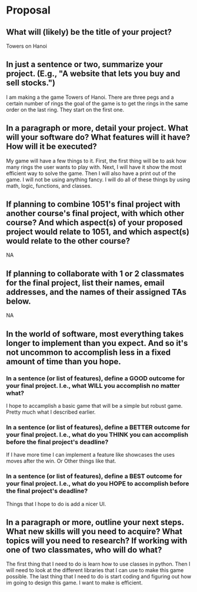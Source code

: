 # Proposal

## What will (likely) be the title of your project?

Towers on Hanoi

## In just a sentence or two, summarize your project. (E.g., "A website that lets you buy and sell stocks.")

I am making a the game Towers of Hanoi. There are three pegs and a certain number of rings the goal of the game is to get the rings in the same order on the last ring. They start on the first one. 

## In a paragraph or more, detail your project. What will your software do? What features will it have? How will it be executed?

My game will have a few things to it. First, the first thing will be to ask how many rings the user wants to play with. Next, I will have it show the most efficient way to solve the game. Then I will also have a print out of the 
game. I will not be using anything fancy. I will do all of these things by using math, logic, functions, and classes.

## If planning to combine 1051's final project with another course's final project, with which other course? And which aspect(s) of your proposed project would relate to 1051, and which aspect(s) would relate to the other course?

NA

## If planning to collaborate with 1 or 2 classmates for the final project, list their names, email addresses, and the names of their assigned TAs below.

NA

## In the world of software, most everything takes longer to implement than you expect. And so it's not uncommon to accomplish less in a fixed amount of time than you hope.

### In a sentence (or list of features), define a GOOD outcome for your final project. I.e., what WILL you accomplish no matter what?

I hope to accamplish a basic game that will be a simple but robust game. Pretty much what I described earlier.

### In a sentence (or list of features), define a BETTER outcome for your final project. I.e., what do you THINK you can accomplish before the final project's deadline?

If I have more time I can implement a feature like showcases the uses moves after the win. Or Other things like that.

### In a sentence (or list of features), define a BEST outcome for your final project. I.e., what do you HOPE to accomplish before the final project's deadline?

Things that I hope to do is add a nicer UI.

## In a paragraph or more, outline your next steps. What new skills will you need to acquire? What topics will you need to research? If working with one of two classmates, who will do what?

The first thing that I need to do is learn how to use classes in python. Then I will need to look at the different libraries that I can use to make this game possible. The last thing that I need to do is start coding
and figuring out how im going to design this game. I want to make is efficient.

